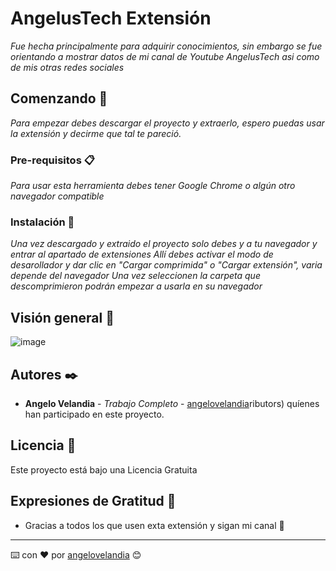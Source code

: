 # AngelusTech Extensión

_Fue hecha principalmente para adquirir conocimientos, sin embargo se fue orientando a mostrar datos de mi canal de Youtube AngelusTech asi como de mis otras redes sociales_

## Comenzando 🚀

_Para empezar debes descargar el proyecto y extraerlo, espero puedas usar la extensión y decirme que tal te pareció._

### Pre-requisitos 📋

_Para usar esta herramienta debes tener Google Chrome o algún otro navegador compatible_

### Instalación 🔧

_Una vez descargado y extraido el proyecto solo debes y a tu navegador y entrar al apartado de extensiones_
_Allí debes activar el modo de desarollador y dar clic en "Cargar comprimida" o "Cargar extensión", varia depende del navegador_
_Una vez seleccionen la carpeta que descomprimieron podrán empezar a usarla en su navegador_

## Visión general 🤡

![image](https://user-images.githubusercontent.com/103347375/164878556-ebe3f03d-020f-4838-b0ac-4237489db863.png)

## Autores ✒️

* **Angelo Velandia** - *Trabajo Completo* - [angelovelandia](https://github.com/angelovelandia)ributors) quíenes han participado en este proyecto. 

## Licencia 📄

Este proyecto está bajo una Licencia Gratuita

## Expresiones de Gratitud 🎁

* Gracias a todos los que usen exta extensión y sigan mi canal 📢

---
⌨️ con ❤️ por [angelovelandia](https://github.com/angelovelandia) 😊
